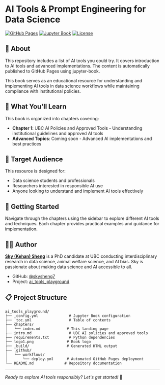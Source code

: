 # AI Tools & Prompt Engineering for Data Science

[![GitHub Pages](https://img.shields.io/badge/GitHub%20Pages-Live-brightgreen)](https://skysheng7.github.io/ai_tools_playground/)
[![Jupyter Book](https://img.shields.io/badge/Jupyter%20Book-Powered-orange)](https://jupyterbook.org/)
[![License](https://img.shields.io/badge/License-CC%20BY%204.0-blue.svg)](https://creativecommons.org/licenses/by/4.0/)

## 📖 About

This repository includes a list of AI tools you could try. It covers introduction to AI tools and advanced implementations. The content is automatically published to GitHub Pages using jupyter-book.

This book serves as an educational resource for understanding and implementing AI tools in data science workflows while maintaining compliance with institutional policies.

## 📁 What You'll Learn

This book is organized into chapters covering:

- **Chapter 1**: UBC AI Policies and Approved Tools - Understanding institutional guidelines and approved AI tools
- **Advanced Topics**: Coming soon - Advanced AI implementations and best practices

## 🎯 Target Audience

This resource is designed for:
- Data science students and professionals
- Researchers interested in responsible AI use
- Anyone looking to understand and implement AI tools effectively

## 🚀 Getting Started

Navigate through the chapters using the sidebar to explore different AI tools and techniques. Each chapter provides practical examples and guidance for implementation.

## 👨‍🎓 Author

[**Sky (Kehan) Sheng**](http://www.skysheng.io/) is a PhD candidate at UBC conducting interdisciplinary research in data science, animal welfare science, and AI bias. Sky is passionate about making data science and AI accessible to all.

- GitHub: [@skysheng7](https://github.com/skysheng7)
- Project: [ai_tools_playground](https://github.com/skysheng7/ai_tools_playground)

## 📋 Project Structure

```
ai_tools_playground/
├── _config.yml              # Jupyter Book configuration
├── _toc.yml                 # Table of contents
├── chapters/
│   └── index.md            # This landing page
├── intro.md                 # UBC AI policies and approved tools
├── requirements.txt         # Python dependencies
├── logo1.png               # Book logo
├── _build/                 # Generated HTML output
├── .github/
│   └── workflows/
│       └── deploy.yml      # Automated GitHub Pages deployment
└── README.md              # Repository documentation
```

---

*Ready to explore AI tools responsibly? Let's get started!* 🚀
